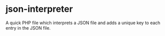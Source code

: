 # json-interpreter
A quick PHP file which interprets a JSON file and adds a unique key to each entry in the JSON file. 
